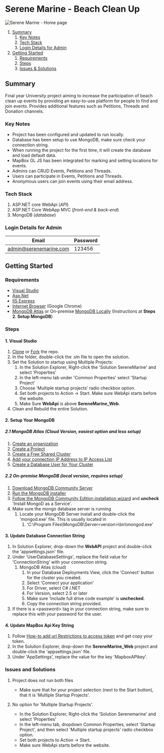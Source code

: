 # Serene Marine - Beach Clean Up

![Serene Marine - Home page](https://user-images.githubusercontent.com/60667206/155885803-d1511fcc-d72a-475d-9a39-51f7e878d159.png)

1. [Summary](#summary)
    1. [Key Notes](#key-notes)
    2. [Tech Stack](#tech-stack)
    3. [Login Details for Admin](#login-details-for-admin)
2. [Getting Started](#getting-started)
    1. [Requirements](#requirements)
    2. [Steps](#steps)
    4. [Issues & Solutions](#issues-and-solutions)
    
## Summary

Final year University project aiming to increase the participation of beach clean up events by providing an easy-to-use platform for people to find and join events. Provides additional features such as Petitions, Threads and Donation channels.

### Key Notes

- Project has been configured and updated to run locally.
- Database has been setup to use MongoDB, make sure check your connection string.
- When running the project for the first time, it will create the database and load default data.
- MapBox GL JS has been integrated for marking and setting locations for events.
- Admins can CRUD Events, Petitions and Threads. 
- Users can participate in Events, Petitions and Threads. 
- Anonymous users can join events using their email address.

### Tech Stack
1. ASP.NET core WebApi (*API*)
2. ASP.NET Core WebApp MVC (*front-end & back-end*)
3. MongoDB (*database*)

### Login Details for Admin
|Email| Password |
|---|---|
| admin@serenemarine.com | 123456|

## Getting Started

### Requirements
-	[Visual Studio](https://visualstudio.microsoft.com/vs/community/)
-	[Asp.Net](https://dotnet.microsoft.com/apps/aspnet)
-	[IIS Express](https://www.microsoft.com/en-us/download/details.aspx?id=48264)
-	[Internet Browser](https://www.google.com/chrome/) (Google Chrome)
-	[MongoDB Atlas](https://www.mongodb.com/try) or On-premise [MongoDB Locally](https://www.mongodb.com/try/download/community) (Instructions at **Steps 2. Setup MongoDB**)

### Steps

#### 1. Visual Studio
1.  [Clone](https://docs.github.com/en/repositories/creating-and-managing-repositories/cloning-a-repository#cloning-a-repository)  or [Fork](https://docs.github.com/en/get-started/quickstart/fork-a-repo#forking-a-repository) the repo.
2.	In the folder, double-click the .sln file to open the solution.
3.  Set the Solution to startup using Multiple Projects:
    1. In the Solution Explorer, Right-click the 'Solution SereneMarine' and select 'Properties'
    2. In the left-menu tab under 'Common Properties' select 'Startup Project'
    3. Choose 'Multiple startup projects' radio checkbox option.
    4. Set both projects to Action -> Start.
    Make sure WebApi starts before the website.
    5. Make Sure <b>WebApi</b> is above <b>SereneMarine_Web</b>.
4.	Clean and Rebuild the entire Solution.

#### 2. Setup Your MongoDB

##### 2.1 MongoDB Atlas (Cloud Version, easiest option and less setup)
1. [Create an organization](https://docs.atlas.mongodb.com/tutorial/manage-organizations/)
2. [Create a Project](https://docs.atlas.mongodb.com/tutorial/manage-projects/#create-a-project)
3. [Create a Free Shared Cluster](https://docs.atlas.mongodb.com/tutorial/deploy-free-tier-cluster/)
4. [Add your connection IP Address to IP Access List](https://docs.atlas.mongodb.com/security/add-ip-address-to-list/)
5. [Create a Database User for Your Cluster](https://docs.atlas.mongodb.com/tutorial/create-mongodb-user-for-cluster/#create-a-database-user-for-your-cluster)

##### 2.2 On-premise MongoDB (local version, requires setup)
1. [Download MongoDB Community Server](https://fastdl.mongodb.org/windows/mongodb-windows-x86_64-5.0.4-signed.msi)
2. [Run the MongoDB installer](https://docs.mongodb.com/manual/tutorial/install-mongodb-on-windows/#run-the-mongodb-installer)
3. [Follow the MongoDB Community Edition installation wizard](https://docs.mongodb.com/manual/tutorial/install-mongodb-on-windows/#follow-the-mongodb-edition-installation-wizard) and **uncheck** 'Install MongoD as a Service'.
4. Make sure the mongo database server is running
    1. Locate your MongoDB Server install and double-click the 'mongod.exe' file. This is usually located in 
        1. 'C:\Program Files\MongoDB\Server\<version>\bin\mongod.exe'

#### 3. Update Database Connection String

1. In Solution Explorer, drop-down the <b>WebAPI</b> project and double-click the 'appsettings.json' file.
2. Under 'UserDatabaseSettings', replace the field value for 'ConnectionString' with your connection string.
    1. MongoDB Atlas (cloud)
        1. In your Database Deployments View, click the 'Connect' button for the cluster you created.
        2. Select 'Connect your application'
        3. For Driver, select C# /.NET
        4. For Version, select 2.5 or later
        5. Make sure 'Include full drive code example' is **unchecked**.
        6. Copy the connection string provided.
3. If there is a \<password\> tag in your connection string, make sure to replace this with your password for the user.

#### 4. Update MapBox Api Key String

1. Follow [How-to add url Restrictions to access token](https://blog.mapbox.com/url-restrictions-for-access-tokens-5f7f7eb90092) and get copy your token.
2. In the Solution Explorer, drop-down the <b>SereneMarine_Web</b> project and double-click the 'appsettings.json' file.
3. Under 'AppSettings', replace the value for the key 'MapboxAPIkey'.

### Issues and Solutions
1. Project does not run both files
    * Make sure that for your project selection (next to the Start button), that it is 'Multiple Startup Projects'.
    
2. No option for 'Multiple Startup Projects'.
    * In the Solution Explorer, Right-click the 'Solution Serenemarine' and select 'Properties'
    * In the left-menu tab, dropdown Common Properties, select 'Startup Project', and then select 'Multiple startup projects' radio checkbox option.
    * Set both projects to Action -> Start.
    * Make sure WebApi starts before the website.
